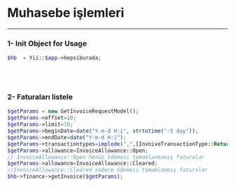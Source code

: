 # Muhasebe işlemleri 
_________________


### 1- Init Object for Usage

````php
$hb  = Yii::$app->hepsiburada;
````
<br/>
<br/>

### 2- Faturaları listele
```php
$getParams = new GetInvoiceRequestModel();
$getParams->offset=10;
$getParams->limit=10;
$getParams->beginDate=date("Y-m-d H:i", strtotime("-5 day"));
$getParams->endDate=date("Y-m-d H:i");
$getParams->transactiontypes=implode(",",[InvoiveTransactionType::Return,InvoiveTransactionType::Commission]);
$getParams->allowance=InvoiceAllowance::Open;
// InvoiceAllowance::Open henüz ödemesi tamamlanmamış faturalar
$getParams->allowance=InvoiceAllowance::Cleared;
//InvoiceAllowance::Cleared sadece ödemesi tamamlanmış faturalar
$hb->finance->getInvoice($getParams);

```
<br/>
<br/>